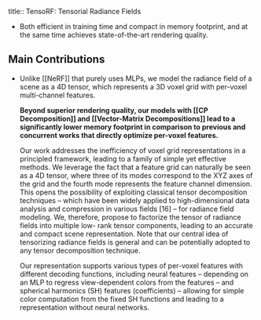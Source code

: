 title:: TensoRF: Tensorial Radiance Fields

- Both efficient in training time and compact in memory footprint, and at the same time achieves state-of-the-art rendering quality.
## Main Contributions
- Unlike [[NeRF]] that purely uses MLPs, we model the radiance field of a scene as a 4D tensor, which represents a 3D voxel grid with per-voxel multi-channel features. 
  
  **Beyond superior rendering quality, our models with [[CP Decomposition]] and [[Vector-Matrix Decompositions]] lead to a significantly lower memory footprint in comparison to previous and concurrent works that directly optimize per-voxel features.**
  
  Our work addresses the inefficiency of voxel grid representations in a principled framework, leading to a family of simple yet effective methods. We leverage the fact that a feature grid can naturally be seen as a 4D tensor, where three of its modes correspond to the XYZ axes of the grid and the fourth mode represents the feature channel dimension. This opens the possibility of exploiting classical tensor decomposition techniques – which have been widely applied to high-dimensional data analysis and compression in various fields [16] – for radiance field modeling. We, therefore, propose to factorize the tensor of radiance fields into multiple low- rank tensor components, leading to an accurate and compact scene representation. Note that our central idea of tensorizing radiance fields is general and can be potentially adopted to any tensor decomposition technique.
  
  Our representation supports various types of per-voxel features with different decoding functions, including neural features – depending on an MLP to regress view-dependent colors from the features – and spherical harmonics (SH) features (coefficients) – allowing for simple color computation from the fixed SH functions and leading to a representation without neural networks.